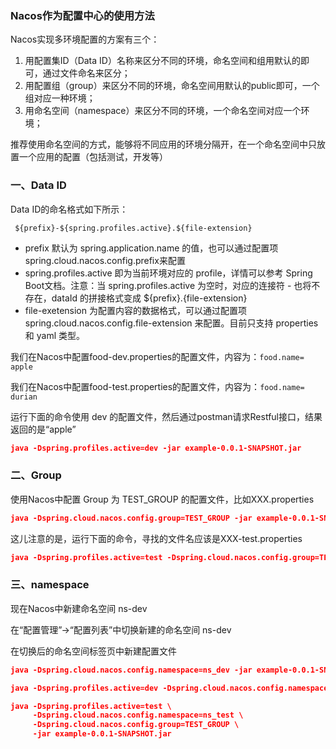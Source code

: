 ### Nacos作为配置中心的使用方法



Nacos实现多环境配置的方案有三个：

1. 用配置集ID（Data ID）名称来区分不同的环境，命名空间和组用默认的即可，通过文件命名来区分；
2. 用配置组（group）来区分不同的环境，命名空间用默认的public即可，一个组对应一种环境；
3. 用命名空间（namespace）来区分不同的环境，一个命名空间对应一个环境；

推荐使用命名空间的方式，能够将不同应用的环境分隔开，在一个命名空间中只放置一个应用的配置（包括测试，开发等）



### 一、Data ID

Data ID的命名格式如下所示：

```
 ${prefix}-${spring.profiles.active}.${file-extension}
```

- prefix 默认为 spring.application.name 的值，也可以通过配置项 spring.cloud.nacos.config.prefix来配置
- spring.profiles.active 即为当前环境对应的 profile，详情可以参考 Spring Boot文档。注意：当 spring.profiles.active 为空时，对应的连接符 - 也将不存在，dataId 的拼接格式变成  ${prefix}.{file-extension}
- file-exetension 为配置内容的数据格式，可以通过配置项 spring.cloud.nacos.config.file-extension 来配置。目前只支持 properties 和 yaml 类型。

我们在Nacos中配置food-dev.properties的配置文件，内容为：`food.name= apple`

我们在Nacos中配置food-test.properties的配置文件，内容为：`food.name= durian`

运行下面的命令使用 dev 的配置文件，然后通过postman请求Restful接口，结果返回的是“apple”

```json
java -Dspring.profiles.active=dev -jar example-0.0.1-SNAPSHOT.jar
```



### 二、Group

使用Nacos中配置 Group 为 TEST_GROUP 的配置文件，比如XXX.properties

```json
java -Dspring.cloud.nacos.config.group=TEST_GROUP -jar example-0.0.1-SNAPSHOT.jar
```

这儿注意的是，运行下面的命令，寻找的文件名应该是XXX-test.properties

```json
java -Dspring.profiles.active=test -Dspring.cloud.nacos.config.group=TEST_GROUP -jar example-0.0.1-SNAPSHOT.jar
```

### 三、namespace

现在Nacos中新建命名空间 ns-dev

在“配置管理”->“配置列表”中切换新建的命名空间 ns-dev

在切换后的命名空间标签页中新建配置文件

```json
java -Dspring.cloud.nacos.config.namespace=ns_dev -jar example-0.0.1-SNAPSHOT.jar

java -Dspring.profiles.active=dev -Dspring.cloud.nacos.config.namespace=ns_dev -jar example-0.0.1-SNAPSHOT.jar

java -Dspring.profiles.active=test \
     -Dspring.cloud.nacos.config.namespace=ns_test \
     -Dspring.cloud.nacos.config.group=TEST_GROUP \
     -jar example-0.0.1-SNAPSHOT.jar
```

